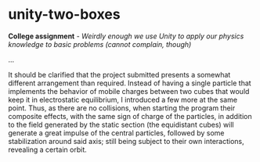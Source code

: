 # unity-two-boxes

**College assignment** - _Weirdly enough we use Unity to apply our physics knowledge to basic problems (cannot complain, though)_

...

It should be clarified that the project submitted presents a somewhat different arrangement than required. Instead of having a single particle that implements the behavior of mobile charges between two cubes that would keep it in electrostatic equilibrium, I introduced a few more at the same point. Thus, as there are no collisions, when starting the program their composite effects, with the same sign of charge of the particles, in addition to the field generated by the static section (the equidistant cubes) will generate a great impulse of the central particles, followed by some stabilization around said axis; still being subject to their own interactions, revealing a certain orbit.
